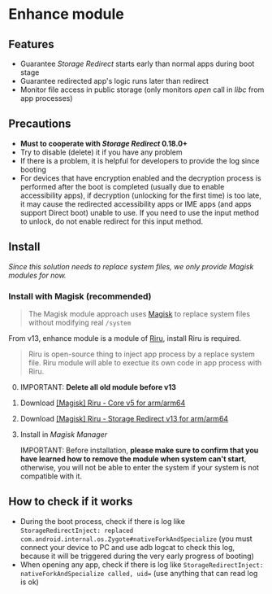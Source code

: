 # Enhance module

## Features

* Guarantee _Storage Redirect_ starts early than normal apps during boot stage
* Guarantee redirected app\'s logic runs later than redirect
* Monitor file access in public storage (only monitors _open_ call in _libc_ from app processes)

## Precautions

* **Must to cooperate with _Storage Redirect_ 0.18.0+**
* Try to disable (delete) it if you have any problem
* If there is a problem, it is helpful for developers to provide the log since booting
* For devices that have encryption enabled and the decryption process is performed after the boot is completed (usually due to enable accessibility apps), if decryption (unlocking for the first time) is too late, it may cause the redirected accessibility apps or IME apps (and apps support Direct boot) unable to use. If you need to use the input method to unlock, do not enable redirect for this input method.

## Install

_Since this solution needs to replace system files, we only provide Magisk modules for now._

### Install with Magisk (recommended)

> The Magisk module approach uses [Magisk](https://forum.xda-developers.com/apps/magisk/official-magisk-v7-universal-systemless-t3473445) to replace system files without modifying real `/system`

From v13, enhance module is a module of [Riru](https://github.com/RikkaApps/Riru), install Riru is required.

> Riru is open-source thing to inject app process by a replace system file. Riru module will able to exectue its own code in app process with Riru.

0. IMPORTANT: **Delete all old module before v13**
1. Download [[Magisk] Riru - Core v5 for arm/arm64](https://github.com/RikkaApps/Riru/releases/download/v4/magisk-riru-core-arm-arm64-v5.zip)
2. Download [[Magisk] Riru - Storage Redirect v13 for arm/arm64](https://github.com/RikkaApps/StorageRedirect-assets/releases/download/assets/magisk-riru-storage-redirect-arm-arm64-v13.zip)
3. Install in _Magisk Manager_

   IMPORTANT: Before installation, **please make sure to confirm that you have learned how to remove the module when system can't start**, otherwise, you will not be able to enter the system if your system is not compatible with it.

## How to check if it works

* During the boot process, check if there is log like `StorageRedirectInject: replaced com.android.internal.os.Zygote#nativeForkAndSpecialize` (you must connect your device to PC and use adb logcat to check this log, because it will be triggered during the very early progress of booting)
* When opening any app, check if there is log like  `StorageRedirectInject: nativeForkAndSpecialize called, uid=` (use anything that can read log is ok)